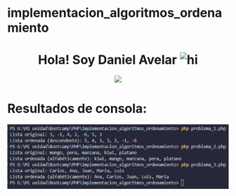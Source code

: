 # implementacion_algoritmos_ordenamiento
<div align="center">
  <h1> Hola! Soy Daniel Avelar <img src="https://user-images.githubusercontent.com/1303154/88677602-1635ba80-d120-11ea-84d8-d263ba5fc3c0.gif" width="28px" alt="hi"></h1>
  
  <div id="header">
    <img src="https://media.giphy.com/media/M9gbBd9nbDrOTu1Mqx/giphy.gif" width="100"/>
  </div>
</div>
<h1>Resultados de consola:</h1>
<img src="/image.png" />
